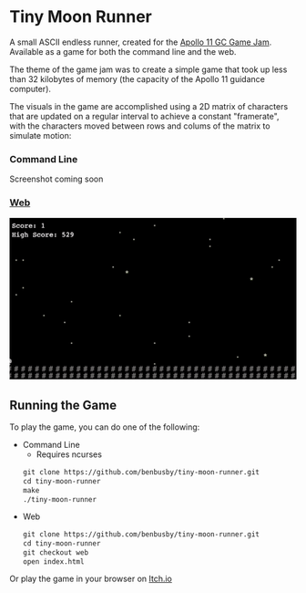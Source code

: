 # Tiny Moon Runner
A small ASCII endless runner, created for the [Apollo 11 GC Game Jam](https://itch.io/jam/agc-jam). Available as a game for both the command line and the web.

The theme of the game jam was to create a simple game that took up less than 32 kilobytes of memory (the capacity of the Apollo 11 guidance computer).

The visuals in the game are accomplished using a 2D matrix of characters that are updated on a regular interval to achieve a constant "framerate", with the characters moved between rows and colums of the matrix to simulate motion:

### Command Line
Screenshot coming soon

### [Web](https://github.com/benbusby/tiny-moon-runner/tree/web)
![web-gif](./img/demo.gif)

## Running the Game
To play the game, you can do one of the following:
- Command Line
    - Requires ncurses
    ```
    git clone https://github.com/benbusby/tiny-moon-runner.git
    cd tiny-moon-runner
    make
    ./tiny-moon-runner
    ```
- Web
    ```
    git clone https://github.com/benbusby/tiny-moon-runner.git
    cd tiny-moon-runner
    git checkout web
    open index.html
    ```
Or play the game in your browser on [Itch.io](https://benbusby.itch.io/tiny-moon-runner)
